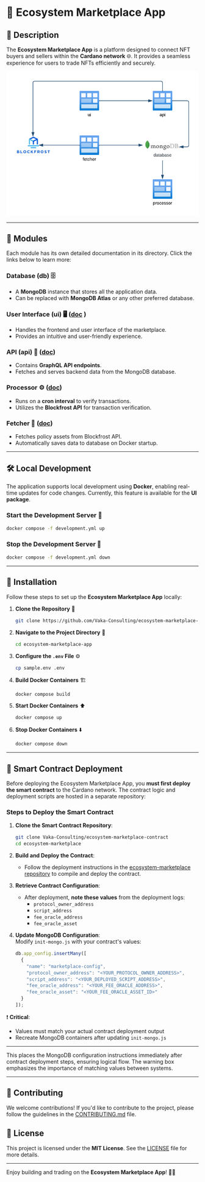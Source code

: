 # 🌿 Ecosystem Marketplace App

## 📝 Description  
The **Ecosystem Marketplace App** is a platform designed to connect NFT buyers and sellers within the **Cardano network** 🌐. It provides a seamless experience for users to trade NFTs efficiently and securely.  

![architecture](docs/architecture.png "Ecosystem Diagram")

---

## 🧩 Modules  

Each module has its own detailed documentation in its directory. Click the links below to learn more:  

### **Database (db)** 🗄️  
- A **MongoDB** instance that stores all the application data.   
- Can be replaced with **MongoDB Atlas** or any other preferred database.  

### **User Interface (ui)** 🖥️  ([doc](packages/marketplace-ui/README.md)  )
- Handles the frontend and user interface of the marketplace.  
- Provides an intuitive and user-friendly experience.  

### **API (api)** 📡  ([doc](packages/marketplace-graphql-api/README.md))
- Contains **GraphQL API endpoints**.  
- Fetches and serves backend data from the MongoDB database.  

### **Processor** ⚙️  ([doc](packages/marketplace-processor/README.md))
- Runs on a **cron interval** to verify transactions.  
- Utilizes the **Blockfrost API** for transaction verification.  

### **Fetcher** 🔄  ([doc](packages/policy-assetfetcher/README.md))
- Fetches policy assets from Blockfrost API.  
- Automatically saves data to database on Docker startup.  
---

## 🛠️ Local Development  

The application supports local development using **Docker**, enabling real-time updates for code changes. Currently, this feature is available for the **UI package**.  

### **Start the Development Server** 🚀  
```bash
docker compose -f development.yml up
```

### **Stop the Development Server** 🛑  
```bash
docker compose -f development.yml down
```

---


## 🚀 Installation  

Follow these steps to set up the **Ecosystem Marketplace App** locally:  

1. **Clone the Repository** 📂  
   ```bash
   git clone https://github.com/Vaka-Consulting/ecosystem-marketplace-app
   ```

2. **Navigate to the Project Directory** 📁  
   ```bash
   cd ecosystem-marketplace-app
   ```

3. **Configure the `.env` File** ⚙️  
   ```bash
   cp sample.env .env
   ```

4. **Build Docker Containers** 🏗️  
   ```bash
   docker compose build
   ```

5. **Start Docker Containers** ⬆️  
   ```bash
   docker compose up
   ```

6. **Stop Docker Containers** ⬇️  
   ```bash
   docker compose down
   ```

---

## 🔗 Smart Contract Deployment  

Before deploying the Ecosystem Marketplace App, you **must first deploy the smart contract** to the Cardano network. The contract logic and deployment scripts are hosted in a separate repository:  

### **Steps to Deploy the Smart Contract**  
1. **Clone the Smart Contract Repository**:  
   ```bash  
   git clone Vaka-Consulting/ecosystem-marketplace-contract
   cd ecosystem-marketplace  
   ```  

2. **Build and Deploy the Contract**:  
   - Follow the deployment instructions in the [ecosystem-marketplace repository](https://github.com/Vaka-Consulting/ecosystem-marketplace-contract) to compile and deploy the contract.  

3. **Retrieve Contract Configuration**:  
   - After deployment, **note these values** from the deployment logs:  
     - `protocol_owner_address`  
     - `script_address`  
     - `fee_oracle_address`  
     - `fee_oracle_asset`  

4. **Update MongoDB Configuration**:  
   Modify `init-mongo.js` with your contract's values:  
   ```javascript  
   db.app_config.insertMany([
     {
       "name": "marketplace-config",
       "protocol_owner_address": "<YOUR_PROTOCOL_OWNER_ADDRESS>",
       "script_address": "<YOUR_DEPLOYED_SCRIPT_ADDRESS>",
       "fee_oracle_address": "<YOUR_FEE_ORACLE_ADDRESS>",
       "fee_oracle_asset": "<YOUR_FEE_ORACLE_ASSET_ID>"
     }
   ]);
   ```  

❗ **Critical**:  
- Values must match your actual contract deployment output  
- Recreate MongoDB containers after updating `init-mongo.js`

---

This places the MongoDB configuration instructions immediately after contract deployment steps, ensuring logical flow. The warning box emphasizes the importance of matching values between systems.

---  

## 🤝 Contributing  
We welcome contributions! If you'd like to contribute to the project, please follow the guidelines in the [CONTRIBUTING.md](CONTRIBUTING.md) file.  

## 📜 License  
This project is licensed under the **MIT License**. See the [LICENSE](LICENSE) file for more details.  

---

Enjoy building and trading on the **Ecosystem Marketplace App**! 🎉🚀